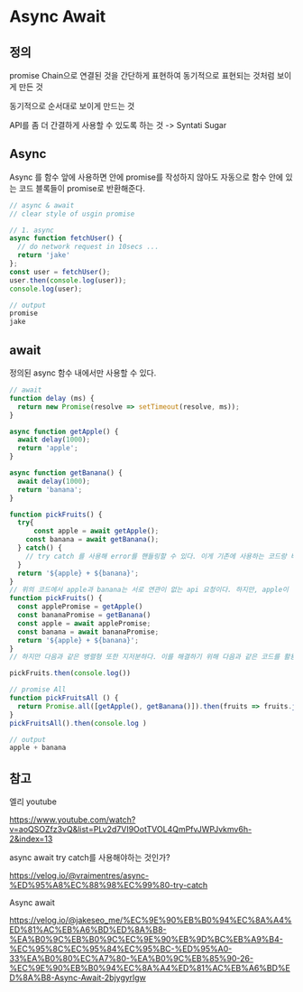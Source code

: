 # Async Await

## 정의

promise Chain으로 연결된 것을 간단하게 표현하여 동기적으로 표현되는 것처럼 보이게 만든 것

동기적으로 순서대로 보이게 만드는 것

API를 좀 더 간결하게 사용할 수 있도록 하는 것 -> Syntati Sugar

## Async

Async 를 함수 앞에 사용하면 안에 promise를 작성하지 않아도 자동으로 함수 안에 있는 코드 블록들이 promise로 반환해준다. 

```js
// async & await
// clear style of usgin promise

// 1. async
async function fetchUser() {
  // do network request in 10secs ...
  return 'jake'
};
const user = fetchUser();
user.then(console.log(user));
console.log(user);

// output
promise
jake 
```

## await

정의된 async 함수 내에서만 사용할 수 있다. 

```js
// await
function delay (ms) {
  return new Promise(resolve => setTimeout(resolve, ms));
}

async function getApple() {
  await delay(1000);
  return 'apple'; 
}

async function getBanana() {
  await delay(1000);
  return 'banana';
}

function pickFruits() {
  try{
	  const apple = await getApple();
  	const banana = await getBanana();  
  } catch() {
  	// try catch 를 사용해 error를 핸들링할 수 있다. 이게 기존에 사용하는 코드랑 비슷하기 때문에 이해하기 쉽다. 
  }
  return '${apple} + ${banana}';
}
// 위의 코드에서 apple과 banana는 서로 연관이 없는 api 요청이다. 하지만, apple이 실행되고 1초 뒤에 banana가 실행되는 직렬형이라 비효율적이다. 이를 해결하기 위해서는 병렬형 코드를 사용하는 것이 좋다. 다음 코드를 사용하는 것이 효율적이다. 
function pickFruits() {
  const applePromise = getApple()
  const bananaPromise = getBanana()
  const apple = await applePromise;
  const banana = await bananaPromise;
  return '${apple} + ${banana}';
}
// 하지만 다음과 같은 병렬형 또한 지저분하다. 이를 해결하기 위해 다음과 같은 코드를 활용한다.

pickFruits.then(console.log())

// promise All 
function pickFruitsAll () {
  return Promise.all([getApple(), getBanana()]).then(fruits => fruits.joing('+'));
}
pickFruitsAll().then(console.log )

// output
apple + banana
```



## 참고

엘리 youtube

https://www.youtube.com/watch?v=aoQSOZfz3vQ&list=PLv2d7VI9OotTVOL4QmPfvJWPJvkmv6h-2&index=13

async await try catch를  사용해야하는 것인가?

https://velog.io/@vraimentres/async-%ED%95%A8%EC%88%98%EC%99%80-try-catch

Async await

https://velog.io/@jakeseo_me/%EC%9E%90%EB%B0%94%EC%8A%A4%ED%81%AC%EB%A6%BD%ED%8A%B8-%EA%B0%9C%EB%B0%9C%EC%9E%90%EB%9D%BC%EB%A9%B4-%EC%95%8C%EC%95%84%EC%95%BC-%ED%95%A0-33%EA%B0%80%EC%A7%80-%EA%B0%9C%EB%85%90-26-%EC%9E%90%EB%B0%94%EC%8A%A4%ED%81%AC%EB%A6%BD%ED%8A%B8-Async-Await-2bjygyrlgw